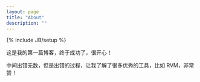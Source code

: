 ```yaml
---
layout: page
title: "About"
description: ""
---
```

{% include JB/setup %}

这是我的第一篇博客，终于成功了，很开心！

中间出错无数，但是出错的过程，让我了解了很多优秀的工具，比如 RVM，非常赞！
